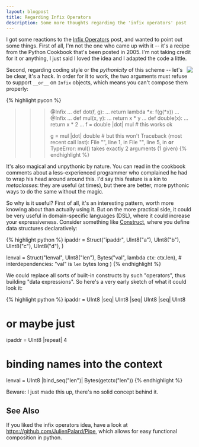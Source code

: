 ```yaml
---
layout: blogpost
title: Regarding Infix Operators
description: Some more thoughts regarding the 'infix operators' post
---
```


I got some reactions to the [Infix Operators](/blog/Infix-Operators) post, and wanted to point
out some things. First of all, I'm not the one who came up with it -- it's a recipe from the 
Python Cookbook that's been posted in 2005. I'm not taking credit for it or anything, I just
said I loved the idea and I adapted the code a little. 

<img src="http://2.bp.blogspot.com/-dKF7ujI_yN0/TgWIk8mccWI/AAAAAAAAACI/hONGw2EoW24/s320/Funny+orkut+scraps+funny+dog+pictures+teeths.jpg"
style="float:right;" />

Second, regarding coding style or the *pythonicity* of this scheme -- let's be clear, it's a hack.
In order for it to work, the two arguments must refuse to support `__or__` on `Infix` objects,
which means you can't compose them properly:

{% highlight pycon %}
>>> @Infix
... def dot(f, g):
...     return lambda *x: f(g(*x))
... 
>>> @Infix
... def mul(x, y):
...     return x * y
... 
>>> def double(x):
...     return x * 2
... 
>>> f = double |dot| mul   # this works ok
>>> 
>>> g = mul |dot| double   # but this won't
Traceback (most recent call last):
  File "<stdin>", line 1, in <module>
  File "<stdin>", line 5, in __or__
TypeError: mul() takes exactly 2 arguments (1 given)
{% endhighlight %} 

It's also magical and unpythonic by nature. You can read in the cookbook comments about a
less-experienced programmer who complained he had to wrap his head around around this. I'd say this
feature is a kin to *metaclasses*: they are useful (at times), but there are better, more pythonic
ways to do the same without the magic.

So why is it useful? First of all, it's an interesting pattern, worth more knowing about
than actually using it. But on the more practical side, it could be very useful in 
domain-specific languages (DSL), where it could increase your expressiveness. Consider something
like [Construct](http://construct.wikispaces.com), where you define data structures declaratively:

{% highlight python %}
ipaddr = Struct("ipaddr",
    UInt8("a"),
    UInt8("b"),
    UInt8("c"),
    UInt8("d"),
)

lenval = Struct("lenval",
    UInt8("len"),
    Bytes("val", lambda ctx: ctx.len),   # interdependencies: "val" is `len` bytes long
)
{% endhighlight %}

We could replace all sorts of built-in constructs by such "operators", thus building "data 
expressions". So here's a very early sketch of what it could look it:

{% highlight python %}
ipaddr = UInt8 |seq| UInt8 |seq| UInt8 |seq| UInt8

# or maybe just
ipaddr = UInt8 |repeat| 4

# binding names into the context
lenval = UInt8 |bind_seq("len")| Bytes(getctx("len"))
{% endhighlight %}

Beware: I just made this up, there's no solid concept behind it. 


## See Also ##
If you liked the infix operators idea, have a look at <https://github.com/JulienPalard/Pipe>,
which allows for easy functional composition in python.

